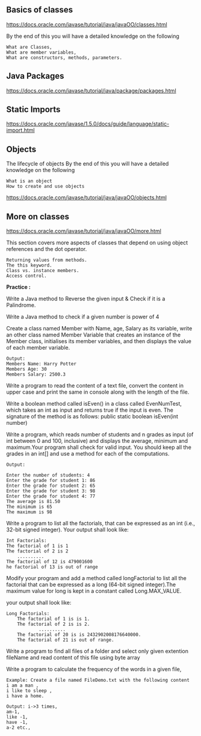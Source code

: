 ## Basics of classes

https://docs.oracle.com/javase/tutorial/java/javaOO/classes.html

By the end of this you will have a detailed knowledge on the following

    What are Classes,
    What are member variables,
    What are constructors, methods, parameters.

## Java Packages
https://docs.oracle.com/javase/tutorial/java/package/packages.html

## Static Imports

https://docs.oracle.com/javase/1.5.0/docs/guide/language/static-import.html

## Objects
The lifecycle of objects
By the end of this you will have a detailed knowledge on the following

    What is an object
    How to create and use objects

https://docs.oracle.com/javase/tutorial/java/javaOO/objects.html

## More on classes

https://docs.oracle.com/javase/tutorial/java/javaOO/more.html

This section covers more aspects of classes that depend on using object references and the dot operator.

    Returning values from methods.
    The this keyword.
    Class vs. instance members.
    Access control.

**Practice :**

Write a Java method to Reverse the given input & Check if it is a Palindrome.

Write a Java method to check if a given number is power of 4

Create a class named Member with Name, age, Salary as its variable, write an other class named Member Variable that creates an instance of the Member class, initialises its member variables, and then displays the value of each member variable.

    Output: 
    Members Name: Harry Potter 
    Members Age: 30 
    Members Salary: 2500.3

Write a program to read the content of a text file, convert the content in upper case and print the same in console along with the length of the file.

Write a boolean method called isEven() in a class called EvenNumTest, which takes an int as input and returns true if the input is even. The signature of the method is as follows: public static boolean isEven(int number)

Write a program, which reads number of students and n grades as input (of int between 0 and 100, inclusive) and displays the average, minimum and maximum.Your program shall check for valid input. You should keep all the grades in an int[] and use a method for each of the computations.

    Output:   

    Enter the number of students: 4   
    Enter the grade for student 1: 86   
    Enter the grade for student 2: 65   
    Enter the grade for student 3: 98   
    Enter the grade for student 4: 77   
    The average is 81.50   
    The minimum is 65   
    The maximum is 98

Write a program to list all the factorials, that can be expressed as an int (i.e., 32-bit signed integer). Your output shall look like:

    Int Factorials:     
    The factorial of 1 is 1     
    The factorial of 2 is 2     
        ..........     
    The factorial of 12 is 479001600     
    he factorial of 13 is out of range

Modify your program and add a method called longFactorial to list all the factorial that can be expressed as a long (64-bit signed integer).The maximum value for long is kept in a constant called Long.MAX_VALUE.

your output shall look like:

    Long Factorials:    
        The factorial of 1 is is 1.    
        The factorial of 2 is is 2.    
                ..........    
        The factorial of 20 is is 2432902008176640000.    
        The factorial of 21 is out of range.

Write a program to find all files of a folder and select only given extention fileName and read content of this file using byte array

Write a program to calculate the frequency of the words in a given file,

    Example: Create a file named FileDemo.txt with the following content 
    i am a man , 
    i like to sleep , 
    i have a home.

    Output: i->3 times, 
    am-1, 
    like -1, 
    have -1, 
    a-2 etc.,
